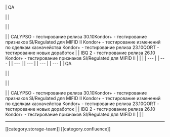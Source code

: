 





| QA

 | 
| 

 | 
|  

 | 
| CALYPSO - тестирование релиза 30.10Kondor+ - тестирование признаков SI/Regulated для MIFID II Kondor+ - тестирование изменений по сделкам казначейства Kondor+ - тестирование релиза 23.10QORT - тестирование новых доработок  | 
| IBQ 2 - тестирование релиза 26.10 Kondor+ - тестирование признаков SI/Regulated для MIFID II  | 
|  | 
|  --- | 
|  --- | 
|  --- | 
|  --- | 
|  --- | 
|  --- | 
| QA

 | 
| 

 | 
|  

 | 
| CALYPSO - тестирование релиза 30.10Kondor+ - тестирование признаков SI/Regulated для MIFID II Kondor+ - тестирование изменений по сделкам казначейства Kondor+ - тестирование релиза 23.10QORT - тестирование новых доработок  | 
| IBQ 2 - тестирование релиза 26.10 Kondor+ - тестирование признаков SI/Regulated для MIFID II  | 
|  | 







*****

[[category.storage-team]] 
[[category.confluence]] 
